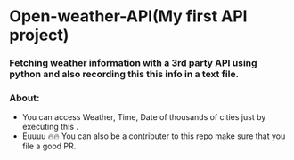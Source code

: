 # Open-weather-API(My first API project)
### Fetching weather information with a 3rd party API using python and also recording this this info in a text file.
### About:
- You can access Weather, Time, Date of thousands of cities just by executing this .
- Euuuu 🔥🔥 You can also be a contributer to this repo make sure that you file a good PR.   
